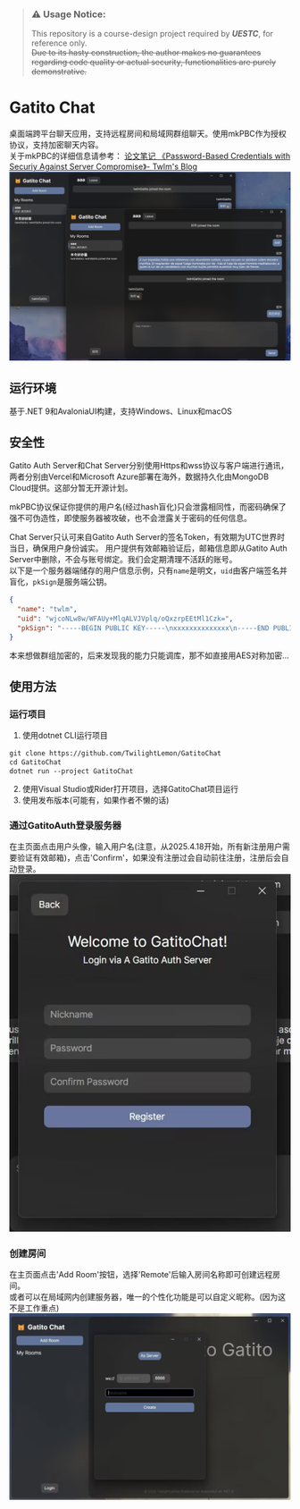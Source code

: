> ### ⚠️ Usage Notice:
> This repository is a course-design project required by ***UESTC***, for reference only.  
> ~~Due to its hasty construction, the author makes no guarantees regarding code quality or actual security, functionalities are purely demonstrative.~~
# Gatito Chat
桌面端跨平台聊天应用，支持远程房间和局域网群组聊天。使用mkPBC作为授权协议，支持加密聊天内容。  
关于mkPBC的详细信息请参考：
[论文笔记 《Password-Based Credentials with Securiy Against Server Compromise》- Twlm's Blog](https://blog.twlmgatito.cn/posts/note-for-mkpbc/)
![main](https://raw.githubusercontent.com/TwilightLemon/Data/refs/heads/master/gatitochat_main.jpg)

## 运行环境
基于.NET 9和AvaloniaUI构建，支持Windows、Linux和macOS

## 安全性
Gatito Auth Server和Chat Server分别使用Https和wss协议与客户端进行通讯，两者分别由Vercel和Microsoft Azure部署在海外，数据持久化由MongoDB Cloud提供。这部分暂无开源计划。  

mkPBC协议保证你提供的用户名(经过hash盲化)只会泄露相同性，而密码确保了强不可伪造性，即使服务器被攻破，也不会泄露关于密码的任何信息。

Chat Server只认可来自Gatito Auth Server的签名Token，有效期为UTC世界时当日，确保用户身份诚实。
用户提供有效邮箱验证后，邮箱信息即从Gatito Auth Server中删除，不会与账号绑定。我们会定期清理不活跃的账号。  
以下是一个服务器端储存的用户信息示例，只有`name`是明文，`uid`由客户端签名并盲化，`pkSign`是服务端公钥。
```json
{
  "name": "twlm",
  "uid": "wjcoNLw8w/WFAUy+MlqALVJVplq/oQxzrpEEtMl1Czk=",
  "pkSign": "-----BEGIN PUBLIC KEY-----\nxxxxxxxxxxxxxx\n-----END PUBLIC KEY-----",
}
```

本来想做群组加密的，后来发现我的能力只能调库，那不如直接用AES对称加密...

## 使用方法
### 运行项目
1. 使用dotnet CLI运行项目
```shell
git clone https://github.com/TwilightLemon/GatitoChat
cd GatitoChat
dotnet run --project GatitoChat
```
2. 使用Visual Studio或Rider打开项目，选择GatitoChat项目运行
3. 使用发布版本(可能有，如果作者不懒的话)

### 通过GatitoAuth登录服务器
在主页面点击用户头像，输入用户名(注意，从2025.4.18开始，所有新注册用户需要验证有效邮箱)，点击'Confirm'，如果没有注册过会自动前往注册，注册后会自动登录。  
![register](https://raw.githubusercontent.com/TwilightLemon/Data/refs/heads/master/gatitochat_register.jpg)

### 创建房间
在主页面点击'Add Room'按钮，选择'Remote'后输入房间名称即可创建远程房间。  
或者可以在局域网内创建服务器，唯一的个性化功能是可以自定义昵称。(因为这不是工作重点)
![local](https://raw.githubusercontent.com/TwilightLemon/Data/refs/heads/master/gatitochat_local.jpg)